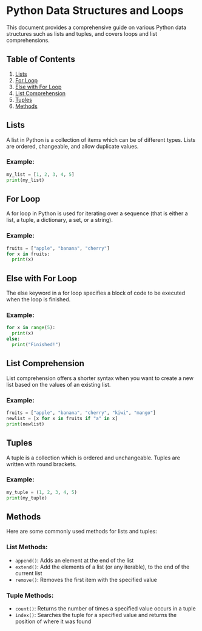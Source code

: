 # Python Data Structures and Loops

This document provides a comprehensive guide on various Python data structures such as lists and tuples, and covers loops and list comprehensions.


## Table of Contents
1. [Lists](#lists)
2. [For Loop](#for-loop)
3. [Else with For Loop](#else-with-for-loop)
4. [List Comprehension](#list-comprehension)
5. [Tuples](#tuples)
6. [Methods](#methods)

## Lists
A list in Python is a collection of items which can be of different types. Lists are ordered, changeable, and allow duplicate values.

### Example:
```python
my_list = [1, 2, 3, 4, 5]
print(my_list)
```

## For Loop
A for loop in Python is used for iterating over a sequence (that is either a list, a tuple, a dictionary, a set, or a string).

### Example:
```python
fruits = ["apple", "banana", "cherry"]
for x in fruits:
  print(x)
```

## Else with For Loop
The else keyword in a for loop specifies a block of code to be executed when the loop is finished.

### Example:
```python
for x in range(5):
  print(x)
else:
  print("Finished!")
```

## List Comprehension
List comprehension offers a shorter syntax when you want to create a new list based on the values of an existing list.

### Example:
```python
fruits = ["apple", "banana", "cherry", "kiwi", "mango"]
newlist = [x for x in fruits if "a" in x]
print(newlist)
```

## Tuples
A tuple is a collection which is ordered and unchangeable. Tuples are written with round brackets.

### Example:
```python
my_tuple = (1, 2, 3, 4, 5)
print(my_tuple)
```

## Methods
Here are some commonly used methods for lists and tuples:

### List Methods:
- `append()`: Adds an element at the end of the list
- `extend()`: Add the elements of a list (or any iterable), to the end of the current list
- `remove()`: Removes the first item with the specified value

### Tuple Methods:
- `count()`: Returns the number of times a specified value occurs in a tuple
- `index()`: Searches the tuple for a specified value and returns the position of where it was found

